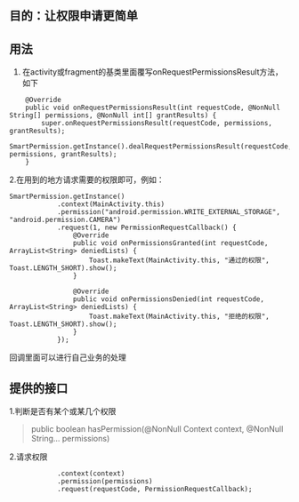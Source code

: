 ## 目的：让权限申请更简单
## 用法
1. 在activity或fragment的基类里面覆写onRequestPermissionsResult方法，如下
```
    @Override
    public void onRequestPermissionsResult(int requestCode, @NonNull String[] permissions, @NonNull int[] grantResults) {
        super.onRequestPermissionsResult(requestCode, permissions, grantResults);
        SmartPermission.getInstance().dealRequestPermissionsResult(requestCode, permissions, grantResults);
    }
```
2.在用到的地方请求需要的权限即可，例如：
```
SmartPermission.getInstance()
            .context(MainActivity.this)
            .permission("android.permission.WRITE_EXTERNAL_STORAGE", "android.permission.CAMERA")
            .request(1, new PermissionRequestCallback() {
                @Override
                public void onPermissionsGranted(int requestCode, ArrayList<String> deniedLists) {
                    Toast.makeText(MainActivity.this, "通过的权限", Toast.LENGTH_SHORT).show();
                }

                @Override
                public void onPermissionsDenied(int requestCode, ArrayList<String> deniedLists) {
                    Toast.makeText(MainActivity.this, "拒绝的权限", Toast.LENGTH_SHORT).show();
                }
            });
```
回调里面可以进行自己业务的处理

## 提供的接口
1.判断是否有某个或某几个权限
> public boolean hasPermission(@NonNull Context context, @NonNull String... permissions)

2.请求权限
```SmartPermission.getInstance()
            .context(context)
            .permission(permissions)
            .request(requestCode, PermissionRequestCallback);
```
